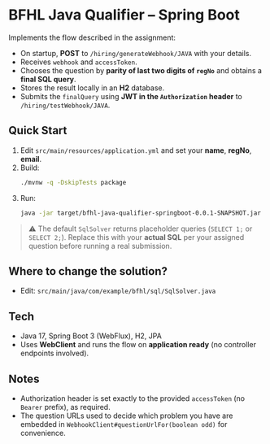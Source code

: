 
# BFHL Java Qualifier – Spring Boot

Implements the flow described in the assignment:

- On startup, **POST** to `/hiring/generateWebhook/JAVA` with your details.
- Receives `webhook` and `accessToken`.
- Chooses the question by **parity of last two digits of `regNo`** and obtains a **final SQL query**.
- Stores the result locally in an **H2** database.
- Submits the `finalQuery` using **JWT in the `Authorization` header** to `/hiring/testWebhook/JAVA`.

## Quick Start

1. Edit `src/main/resources/application.yml` and set your **name**, **regNo**, **email**.
2. Build:
   ```bash
   ./mvnw -q -DskipTests package
   ```
3. Run:
   ```bash
   java -jar target/bfhl-java-qualifier-springboot-0.0.1-SNAPSHOT.jar
   ```

> ⚠️ The default `SqlSolver` returns placeholder queries (`SELECT 1;` or `SELECT 2;`). Replace this with your **actual SQL** per your assigned question before running a real submission.

## Where to change the solution?

- Edit: `src/main/java/com/example/bfhl/sql/SqlSolver.java`

## Tech

- Java 17, Spring Boot 3 (WebFlux), H2, JPA
- Uses **WebClient** and runs the flow on **application ready** (no controller endpoints involved).

## Notes

- Authorization header is set exactly to the provided `accessToken` (no `Bearer` prefix), as required.
- The question URLs used to decide which problem you have are embedded in `WebhookClient#questionUrlFor(boolean odd)` for convenience.


